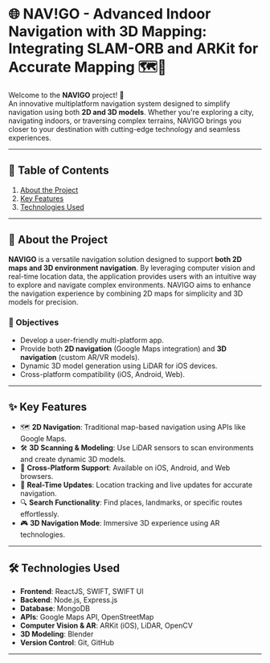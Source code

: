 # 🌐 NAV!GO - Advanced Indoor Navigation with 3D Mapping: Integrating SLAM-ORB and ARKit for Accurate Mapping 🗺️🧭

Welcome to the **NAVIGO** project! 🚀  
An innovative multiplatform navigation system designed to simplify navigation using both **2D and 3D models**. Whether you're exploring a city, navigating indoors, or traversing complex terrains, NAVIGO brings you closer to your destination with cutting-edge technology and seamless experiences.

---

## 📌 Table of Contents
1. [About the Project](#about-the-project)
2. [Key Features](#key-features)
3. [Technologies Used](#technologies-used)
---

## 📝 About the Project

**NAVIGO** is a versatile navigation solution designed to support **both 2D maps and 3D environment navigation**. By leveraging computer vision and real-time location data, the application provides users with an intuitive way to explore and navigate complex environments. NAVIGO aims to enhance the navigation experience by combining 2D maps for simplicity and 3D models for precision.

### 🎯 Objectives
- Develop a user-friendly multi-platform app.
- Provide both **2D navigation** (Google Maps integration) and **3D navigation** (custom AR/VR models).
- Dynamic 3D model generation using LiDAR for iOS devices.
- Cross-platform compatibility (iOS, Android, Web).

---

## ✨ Key Features
- 🗺️ **2D Navigation**: Traditional map-based navigation using APIs like Google Maps.
- 🛠️ **3D Scanning & Modeling**: Use LiDAR sensors to scan environments and create dynamic 3D models.
- 📱 **Cross-Platform Support**: Available on iOS, Android, and Web browsers.
- 📡 **Real-Time Updates**: Location tracking and live updates for accurate navigation.
- 🔍 **Search Functionality**: Find places, landmarks, or specific routes effortlessly.
- 🎮 **3D Navigation Mode**: Immersive 3D experience using AR technologies.

---

## 🛠️ Technologies Used

- **Frontend**: ReactJS, SWIFT, SWIFT UI
- **Backend**: Node.js, Express.js
- **Database**: MongoDB
- **APIs**: Google Maps API, OpenStreetMap
- **Computer Vision & AR**: ARKit (iOS), LiDAR, OpenCV
- **3D Modeling**: Blender
- **Version Control**: Git, GitHub

---

